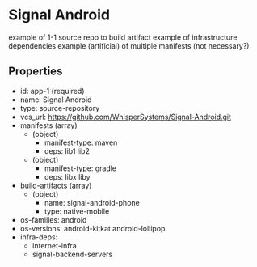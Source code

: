 # Signal Android
example of 1-1 source repo to build artifact
example of infrastructure dependencies
example (artificial) of multiple manifests (not necessary?)

## Properties

- id: app-1 (required)
- name: Signal Android
- type: source-repository
- vcs_url: https://github.com/WhisperSystems/Signal-Android.git
- manifests (array)
  - (object)
    - manifest-type: maven
    - deps: lib1 lib2
  - (object)
    - manifest-type: gradle
    - deps: libx liby
- build-artifacts (array)
  - (object)
    - name: signal-android-phone
    - type: native-mobile
- os-families: android
- os-versions: android-kitkat android-lollipop
- infra-deps:
  - internet-infra
  - signal-backend-servers
